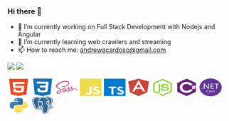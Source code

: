 ### Hi there 👋

- 🔭 I’m currently working on Full Stack Development with Nodejs and Angular
- 🌱 I’m currently learning web crawlers and streaming
- 📫 How to reach me: andrewgcardoso@gmail.com

<div>
  <img height="180em" src="https://github-readme-stats.vercel.app/api?username=Andrew-Cardoso&show_icons=true&theme=omni&include_all_commits=true&count_private=true" />  
  <img height="180em" src="https://github-readme-stats.vercel.app/api/top-langs/?username=Andrew-Cardoso&langs_count=10&layout=compact&theme=omni" /> 
</div>
<br>
<div>
  <img align="center" alt="Andrew.html" height="40" width="50" src="https://raw.githubusercontent.com/devicons/devicon/master/icons/html5/html5-plain.svg">  
  <img align="center" alt="Andrew.css" height="40" width="50" src="https://raw.githubusercontent.com/devicons/devicon/master/icons/css3/css3-plain.svg">
  <img align="center" alt="Andrew.sass" height="40" width="50" src="https://raw.githubusercontent.com/devicons/devicon/master/icons/sass/sass-original.svg">
  <img align="center" alt="Andrew.js" height="40" width="50" src="https://raw.githubusercontent.com/devicons/devicon/master/icons/javascript/javascript-plain.svg">
  <img align="center" alt="Andrew.ts" height="40" width="50" src="https://raw.githubusercontent.com/devicons/devicon/master/icons/typescript/typescript-plain.svg">
  <img align="center" alt="Andrew.ngx" height="40" width="50" src="https://raw.githubusercontent.com/devicons/devicon/master/icons/angularjs/angularjs-plain.svg">
  <img align="center" alt="Andrew.node" height="40" width="50" src="https://raw.githubusercontent.com/devicons/devicon/master/icons/nodejs/nodejs-plain.svg">
  <img align="center" alt="Andrew.cs" height="40" width="50" src="https://raw.githubusercontent.com/devicons/devicon/master/icons/csharp/csharp-plain.svg">
  <img align="center" alt="Andrew.net" height="40" width="50" src="https://raw.githubusercontent.com/devicons/devicon/master/icons/dotnetcore/dotnetcore-original.svg">
  <img align="center" alt="Andrew.node" height="40" width="50" src="https://raw.githubusercontent.com/devicons/devicon/master/icons/python/python-original.svg">
  <img align="center" alt="Andrew.psql" height="40" width="50" src="https://raw.githubusercontent.com/devicons/devicon/master/icons/postgresql/postgresql-plain.svg">  
</div>
  
  
